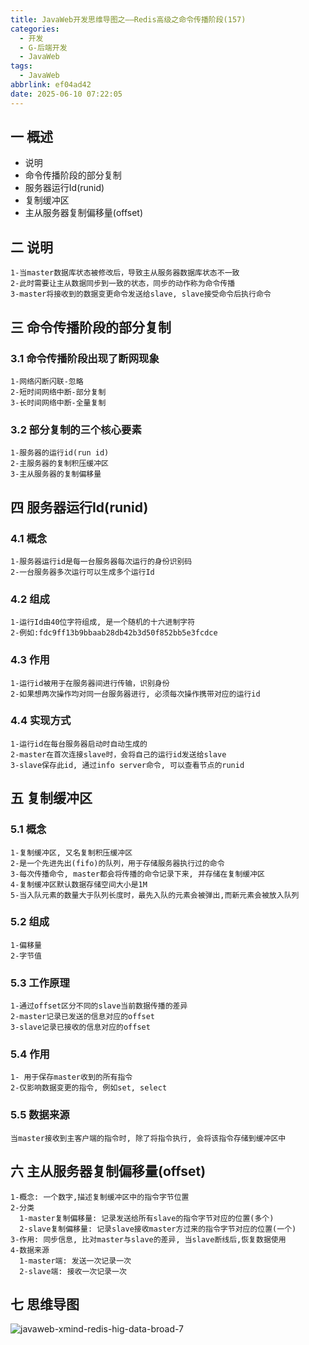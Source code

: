 ```yaml
---
title: JavaWeb开发思维导图之——Redis高级之命令传播阶段(157)
categories:
  - 开发
  - G-后端开发
  - JavaWeb
tags:
  - JavaWeb
abbrlink: ef04ad42
date: 2025-06-10 07:22:05
---
```

## 一 概述

* 说明
* 命令传播阶段的部分复制
* 服务器运行Id(runid)
* 复制缓冲区
* 主从服务器复制偏移量(offset)

<!--more-->

## 二 说明

```
1-当master数据库状态被修改后，导致主从服务器数据库状态不一致
2-此时需要让主从数据同步到一致的状态，同步的动作称为命令传播
3-master将接收到的数据变更命令发送给slave, slave接受命令后执行命令
```

## 三 命令传播阶段的部分复制

### 3.1 命令传播阶段出现了断网现象

```
1-网络闪断闪联-忽略
2-短时间网络中断-部分复制
3-长时间网络中断-全量复制
```

### 3.2 部分复制的三个核心要素

```
1-服务器的运行id(run id)
2-主服务器的复制积压缓冲区
3-主从服务器的复制偏移量
```

## 四 服务器运行Id(runid)

### 4.1 概念

```
1-服务器运行id是每一台服务器每次运行的身份识别码
2-一台服务器多次运行可以生成多个运行Id
```

### 4.2 组成

```
1-运行Id由40位字符组成, 是一个随机的十六进制字符
2-例如:fdc9ff13b9bbaab28db42b3d50f852bb5e3fcdce
```

### 4.3 作用

```
1-运行id被用于在服务器间进行传输，识别身份
2-如果想两次操作均对同一台服务器进行, 必须每次操作携带对应的运行id
```

### 4.4 实现方式

```
1-运行id在每台服务器启动时自动生成的
2-master在首次连接slave时，会将自己的运行id发送给slave
3-slave保存此id, 通过info server命令, 可以查看节点的runid
```

## 五 复制缓冲区

### 5.1 概念

```
1-复制缓冲区, 又名复制积压缓冲区
2-是一个先进先出(fifo)的队列，用于存储服务器执行过的命令
3-每次传播命令, master都会将传播的命令记录下来, 并存储在复制缓冲区
4-复制缓冲区默认数据存储空间大小是1M
5-当入队元素的数量大于队列长度时，最先入队的元素会被弹出,而新元素会被放入队列
```

### 5.2 组成

```
1-偏移量
2-字节值
```

### 5.3 工作原理

```
1-通过offset区分不同的slave当前数据传播的差异
2-master记录已发送的信息对应的offset
3-slave记录已接收的信息对应的offset
```

### 5.4 作用

```
1- 用于保存master收到的所有指令
2-仅影响数据变更的指令, 例如set, select
```

### 5.5 数据来源

```
当master接收到主客户端的指令时, 除了将指令执行, 会将该指令存储到缓冲区中
```

## 六 主从服务器复制偏移量(offset)

```
1-概念: 一个数字,描述复制缓冲区中的指令字节位置
2-分类
  1-master复制偏移量: 记录发送给所有slave的指令字节对应的位置(多个)
  2-slave复制偏移量: 记录slave接收master方过来的指令字节对应的位置(一个)
3-作用: 同步信息, 比对master与slave的差异, 当slave断线后,恢复数据使用
4-数据来源
  1-master端: 发送一次记录一次
  2-slave端: 接收一次记录一次
```

## 七 思维导图

![javaweb-xmind-redis-hig-data-broad-7][1]



[1]:https://cdn.jsdelivr.net/gh/PGzxc/CDN/blog-java/javaweb-xmind-redis-hig-data-broad-7.png